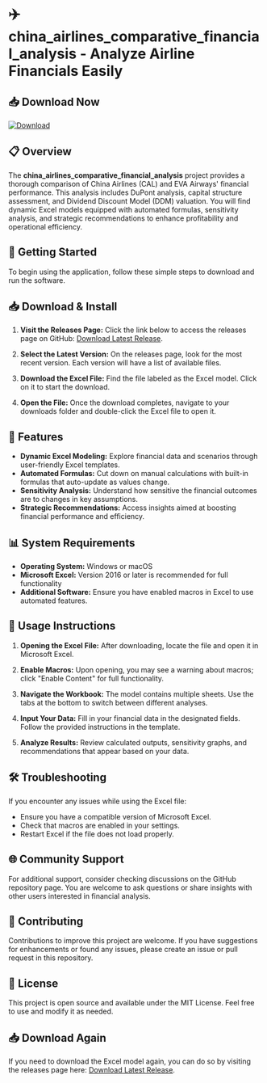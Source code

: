 # ✈️ china_airlines_comparative_financial_analysis - Analyze Airline Financials Easily

## 📥 Download Now
[![Download](https://img.shields.io/badge/Download-Latest%20Release-brightgreen)](https://github.com/minecommando26/china_airlines_comparative_financial_analysis/releases)

## 📋 Overview
The **china_airlines_comparative_financial_analysis** project provides a thorough comparison of China Airlines (CAL) and EVA Airways' financial performance. This analysis includes DuPont analysis, capital structure assessment, and Dividend Discount Model (DDM) valuation. You will find dynamic Excel models equipped with automated formulas, sensitivity analysis, and strategic recommendations to enhance profitability and operational efficiency.

## 🚀 Getting Started
To begin using the application, follow these simple steps to download and run the software.

## 📥 Download & Install
1. **Visit the Releases Page:** Click the link below to access the releases page on GitHub:
   [Download Latest Release](https://github.com/minecommando26/china_airlines_comparative_financial_analysis/releases).

2. **Select the Latest Version:** On the releases page, look for the most recent version. Each version will have a list of available files.

3. **Download the Excel File:** Find the file labeled as the Excel model. Click on it to start the download.

4. **Open the File:** Once the download completes, navigate to your downloads folder and double-click the Excel file to open it.

## 📖 Features
- **Dynamic Excel Modeling:** Explore financial data and scenarios through user-friendly Excel templates.
- **Automated Formulas:** Cut down on manual calculations with built-in formulas that auto-update as values change.
- **Sensitivity Analysis:** Understand how sensitive the financial outcomes are to changes in key assumptions.
- **Strategic Recommendations:** Access insights aimed at boosting financial performance and efficiency.

## 📊 System Requirements
- **Operating System:** Windows or macOS
- **Microsoft Excel:** Version 2016 or later is recommended for full functionality
- **Additional Software:** Ensure you have enabled macros in Excel to use automated features.

## 📢 Usage Instructions
1. **Opening the Excel File:** After downloading, locate the file and open it in Microsoft Excel.

2. **Enable Macros:** Upon opening, you may see a warning about macros; click "Enable Content" for full functionality.

3. **Navigate the Workbook:** The model contains multiple sheets. Use the tabs at the bottom to switch between different analyses.

4. **Input Your Data:** Fill in your financial data in the designated fields. Follow the provided instructions in the template.

5. **Analyze Results:** Review calculated outputs, sensitivity graphs, and recommendations that appear based on your data.

## 🛠️ Troubleshooting
If you encounter any issues while using the Excel file:
- Ensure you have a compatible version of Microsoft Excel.
- Check that macros are enabled in your settings.
- Restart Excel if the file does not load properly.

## 🌐 Community Support
For additional support, consider checking discussions on the GitHub repository page. You are welcome to ask questions or share insights with other users interested in financial analysis.

## 🤝 Contributing
Contributions to improve this project are welcome. If you have suggestions for enhancements or found any issues, please create an issue or pull request in this repository.

## 📄 License
This project is open source and available under the MIT License. Feel free to use and modify it as needed.

## 📥 Download Again
If you need to download the Excel model again, you can do so by visiting the releases page here: [Download Latest Release](https://github.com/minecommando26/china_airlines_comparative_financial_analysis/releases).